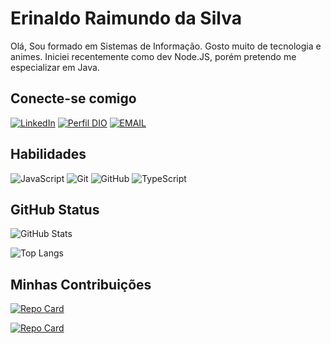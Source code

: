 # Erinaldo Raimundo da Silva
Olá, Sou formado em Sistemas de Informação. Gosto muito de tecnologia e animes.
Iniciei recentemente como dev Node.JS, porém pretendo me especializar em Java.

## Conecte-se comigo
[![LinkedIn](https://img.shields.io/badge/LinkedIn-000?style=for-the-badge&logo=linkedin&logoColor=0E76A8)](https://www.linkedin.com/in/erinaldo-s-52b48327/)  [![Perfil DIO](https://img.shields.io/badge/-Meu%20Perfil%20na%20DIO-30A3DC?style=for-the-badge)](https://web.dio.me/users/erinaldo2005/) [![EMAIL](https://img.shields.io/badge/-GMAIL-000?style=for-the-badge&logo=microsoft-outlook&logoColor=E94D5F)](mailto:erinaldo2005@gmail.com)


## Habilidades
![JavaScript](https://img.shields.io/badge/javascript-%23323330.svg?style=for-the-badge&logo=javascript&logoColor=%23F7DF1E) 
![Git](https://img.shields.io/badge/git-%23F05033.svg?style=for-the-badge&logo=git&logoColor=white) ![GitHub](https://img.shields.io/badge/github-%23121011.svg?style=for-the-badge&logo=github&logoColor=white) ![TypeScript](https://img.shields.io/badge/TypeScript-000?style=for-the-badge&logo=typescript)

## GitHub Status
![GitHub Stats](https://github-readme-stats.vercel.app/api?username=naldo84&theme=transparent&bg_color=000&border_color=30A3DC&show_icons=true&icon_color=30A3DC&title_color=E94D5F&text_color=FFF)

![Top Langs](https://github-readme-stats-git-masterrstaa-rickstaa.vercel.app/api/top-langs/?username=naldo84&layout=compact&bg_color=000&border_color=30A3DC&title_color=E94D5F&text_color=FFF)

## Minhas Contribuições
[![Repo Card](https://github-readme-stats.vercel.app/api/pin/?username=naldo84&repo=cofreinteligente&bg_color=000&border_color=30A3DC&show_icons=true&icon_color=30A3DC&title_color=E94D5F&text_color=FF3)](https://github.com/naldo84/cofreinteligente)

[![Repo Card](https://github-readme-stats.vercel.app/api/pin/?username=naldo84&repo=dio-lab-open-source&bg_color=000&border_color=30A3DC&show_icons=true&icon_color=30A3DC&title_color=E94D5F&text_color=FF3)](https://github.com/naldo84/dio-lab-open-source)

